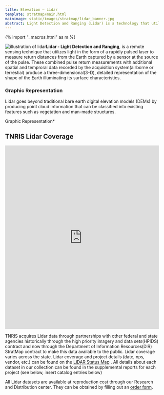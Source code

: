 ```yaml
---
title: Elevation – Lidar
template: stratmap/main.html
mainimage: static/images/stratmap/lidar_banner.jpg 
abstract: Light Detection and Ranging (Lidar) is a technology that utilizes lasers to measure the distance from an airborne sensor to points on the ground.
---
```

{% import "_macros.html" as m %}


<p><img class="img-responsive pull-right" style="max-width: 400px;" src="http://lidar-america.com/wp-content/uploads/2014/03/LiDAR-Escaneo-Ejemplo.jpg" alt="illustration of lidar"><strong>Lidar - Light Detection and Ranging,</strong> is a remote sensing technique that utilizes light in the form of a rapidly pulsed laser to measure return distances from the Earth captured by a sensor at the source of the pulse. These combined pulse return measurements with additional spatial and temproral data recorded by the acquisition system(airborne or terrestial) produce a three-dimensional(3-D), detailed representation of the shape of the Earth illuminating its surface characteristics.</p>


### Graphic Representation

Lidar goes beyond traditional bare earth digital elevation models (DEMs) by producing point cloud information that can be classified into existing features such as vegetation and man-made structures.  
 
 Graphic Representation*

## TNRIS Lidar Coverage
<div class="col-xs-12">
<iframe width="100%" height="600" frameborder="0" src="https://tnris.cartodb.com/viz/0447c616-bee6-11e5-bf8f-0ea31932ec1d/embed_map" allowfullscreen webkitallowfullscreen mozallowfullscreen oallowfullscreen msallowfullscreen></iframe>
</div>

TNRIS acquires Lidar data through partnerships with other federal and state agencies historically through the high priority imagery and data sets(HPIDS) contract and now through the Department of Information Resources(DIR) StratMap contract to make this data available to the public. Lidar coverage varies across the state. Lidar coverage and project details (date, nps, vendor, etc.) can be found on the [LiDAR Status Map](https://tnris-twdb.cartodb.com/u/tnris/viz/41bcf87c-0248-11e6-b572-0e31c9be1b51/public_map) . All details about each dataset in our collection can be found in the supplemental reports for each project (see below, insert catalog entries below)

All Lidar datasets are available at reproduction cost through our Research and Distribution center. They can be obtained by filling out an [order form](https://tnris.org/order-data/).

